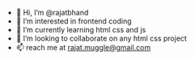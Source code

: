 - 👋 Hi, I’m @rajatbhand
- 👀 I’m interested in frontend coding
- 🌱 I’m currently learning html css and js
- 💞️ I’m looking to collaborate on any html css project
- 📫 reach me at rajat.muggle@gmail.com

<!---
rajatbhand/rajatbhand is a ✨ special ✨ repository because its `README.md` (this file) appears on your GitHub profile.
You can click the Preview link to take a look at your changes.
--->
